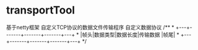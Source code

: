 # transportTool
基于netty框架 自定义TCP协议的数据文件传输程序
自定义数据协议
 /**
     * +---+-------+-------+-------+---+
     * |帧头|数据类型|数据长度|传输数据 |帧尾|
     * +---+-------+-------+-------+---+
     */
     
     
